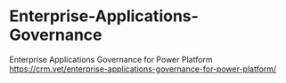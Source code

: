 # Enterprise-Applications-Governance
Enterprise Applications Governance for Power Platform
https://crm.vet/enterprise-applications-governance-for-power-platform/

